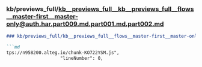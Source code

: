 ### kb/previews_full/kb__previews_full__kb__previews_full__flows__master-first__master-only@auth.har.part009.md.part001.md.part002.md

```md
### kb/previews_full/kb__previews_full__flows__master-first__master-only@auth.har.part009.md.part001.md (part 002)

```md
tps://n958200.alteg.io/chunk-KO722YSM.js",
                    "lineNumber": 0,
            
```

```

```
